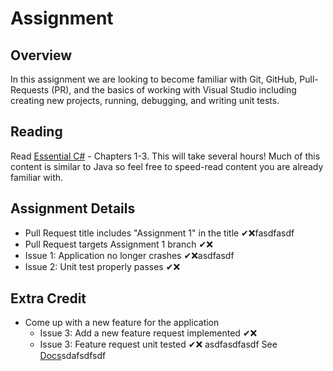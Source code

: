 # Assignment

## Overview

In this assignment we are looking to become familiar with Git, GitHub, Pull-Requests (PR), and the basics of working with Visual Studio including creating new projects, running, debugging, and writing unit tests.

## Reading

Read [Essential C#](https://EssentialCSharp.com) - Chapters 1-3.  This will take several hours! Much of this content is similar to Java so feel free to speed-read content you are already familiar with.

## Assignment Details

* Pull Request title includes "Assignment 1" in the title ✔❌fasdfasdf
* Pull Request targets Assignment 1 branch ✔❌
* Issue 1: Application no longer crashes ✔❌asdfasdf
* Issue 2: Unit test properly passes ✔❌

## Extra Credit

* Come up with a new feature for the application
  * Issue 3: Add a new feature request implemented ✔❌
  * Issue 3: Feature request unit tested ✔❌
asdfasdfasdf
See [Docs](https://github.com/IntelliTect-Samples/EWU-CSCD371-2024-Winter/blob/main/Docs)sdafsdfsdf
